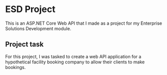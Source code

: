 # ESD Project

This is an ASP.NET Core Web API that I made as a project for my Enterprise Solutions Development module.

## Project task

For this project, I was tasked to create a web API application for a hypothetical facility booking company to allow their clients to make bookings.
